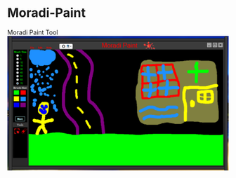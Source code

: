 # Moradi-Paint
Moradi Paint Tool 
![eclipsenet](https://raw.githubusercontent.com/Brett-Tech-Networking/Moradi-Paint/master/Moradi%20Paint%20Preview.png)
